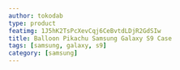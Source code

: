 ```yaml
---
author: tokodab
type: product
featimg: 1J5hK2TsPcXevCqj6CeBvtdLDjR2GdSIw
title: Balloon Pikachu Samsung Galaxy S9 Case
tags: [samsung, galaxy, s9]
category: [samsung]
---
```

